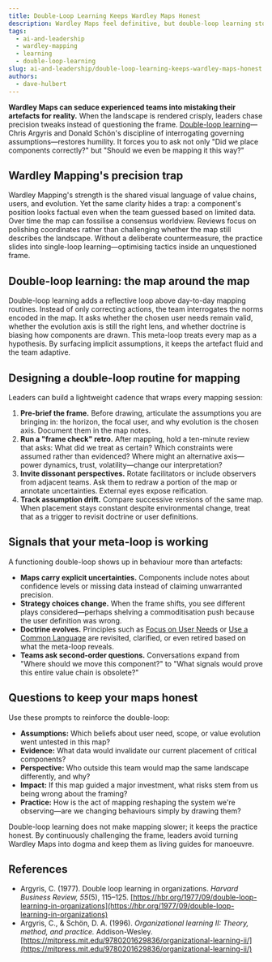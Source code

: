 ```yaml
---
title: Double-Loop Learning Keeps Wardley Maps Honest
description: Wardley Maps feel definitive, but double-loop learning stops them from ossifying into doctrine and keeps teams adaptive.
tags:
  - ai-and-leadership
  - wardley-mapping
  - learning
  - double-loop-learning
slug: ai-and-leadership/double-loop-learning-keeps-wardley-maps-honest
authors:
  - dave-hulbert
---
```


**Wardley Maps can seduce experienced teams into mistaking their artefacts for reality.** When the landscape is rendered crisply, leaders chase precision tweaks instead of questioning the frame. [Double-loop learning](/terms/double-loop-learning)—Chris Argyris and Donald Schön's discipline of interrogating governing assumptions—restores humility. It forces you to ask not only "Did we place components correctly?" but "Should we even be mapping it this way?"

<!-- truncate -->

## Wardley Mapping's precision trap

Wardley Mapping's strength is the shared visual language of value chains, users, and evolution. Yet the same clarity hides a trap: a component's position looks factual even when the team guessed based on limited data. Over time the map can fossilise a consensus worldview. Reviews focus on polishing coordinates rather than challenging whether the map still describes the landscape. Without a deliberate countermeasure, the practice slides into single-loop learning—optimising tactics inside an unquestioned frame.

## Double-loop learning: the map around the map

Double-loop learning adds a reflective loop above day-to-day mapping routines. Instead of only correcting actions, the team interrogates the norms encoded in the map. It asks whether the chosen user needs remain valid, whether the evolution axis is still the right lens, and whether doctrine is biasing how components are drawn. This meta-loop treats every map as a hypothesis. By surfacing implicit assumptions, it keeps the artefact fluid and the team adaptive.

## Designing a double-loop routine for mapping

Leaders can build a lightweight cadence that wraps every mapping session:

1. **Pre-brief the frame.** Before drawing, articulate the assumptions you are bringing in: the horizon, the focal user, and why evolution is the chosen axis. Document them in the map notes.
2. **Run a "frame check" retro.** After mapping, hold a ten-minute review that asks: What did we treat as certain? Which constraints were assumed rather than evidenced? Where might an alternative axis—power dynamics, trust, volatility—change our interpretation?
3. **Invite dissonant perspectives.** Rotate facilitators or include observers from adjacent teams. Ask them to redraw a portion of the map or annotate uncertainties. External eyes expose reification.
4. **Track assumption drift.** Compare successive versions of the same map. When placement stays constant despite environmental change, treat that as a trigger to revisit doctrine or user definitions.

## Signals that your meta-loop is working

A functioning double-loop shows up in behaviour more than artefacts:

- **Maps carry explicit uncertainties.** Components include notes about confidence levels or missing data instead of claiming unwarranted precision.
- **Strategy choices change.** When the frame shifts, you see different plays considered—perhaps shelving a commoditisation push because the user definition was wrong.
- **Doctrine evolves.** Principles such as [Focus on User Needs](/doctrines/focus-on-user-needs) or [Use a Common Language](/doctrines/use-a-common-language) are revisited, clarified, or even retired based on what the meta-loop reveals.
- **Teams ask second-order questions.** Conversations expand from "Where should we move this component?" to "What signals would prove this entire value chain is obsolete?"

## Questions to keep your maps honest

Use these prompts to reinforce the double-loop:

- **Assumptions:** Which beliefs about user need, scope, or value evolution went untested in this map?
- **Evidence:** What data would invalidate our current placement of critical components?
- **Perspective:** Who outside this team would map the same landscape differently, and why?
- **Impact:** If this map guided a major investment, what risks stem from us being wrong about the framing?
- **Practice:** How is the act of mapping reshaping the system we're observing—are we changing behaviours simply by drawing them?

Double-loop learning does not make mapping slower; it keeps the practice honest. By continuously challenging the frame, leaders avoid turning Wardley Maps into dogma and keep them as living guides for manoeuvre.

## References

- Argyris, C. (1977). Double loop learning in organizations. *Harvard Business Review, 55*(5), 115–125. [https://hbr.org/1977/09/double-loop-learning-in-organizations](https://hbr.org/1977/09/double-loop-learning-in-organizations)
- Argyris, C., & Schön, D. A. (1996). *Organizational learning II: Theory, method, and practice.* Addison-Wesley. [https://mitpress.mit.edu/9780201629836/organizational-learning-ii/](https://mitpress.mit.edu/9780201629836/organizational-learning-ii/)
